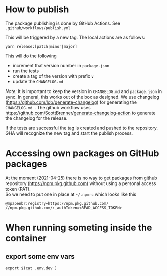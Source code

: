 # How to publish

The package publishing is done by GitHub Actions. See `.github/workflows/publish.yml`

This will be triggered by a new tag. The local actions are as follows:

```
yarn release:[patch|minor|major]
```

This will do the following

- increment that version number in `package.json`
- run the tests
- create a tag of the version with prefix `v`
- update the `CHANGELOG.md`

_Note:_ It is important to keep the version in `CHANGELOG.md` and `package.json` in sync. In general, this works out of the box as designed.
We use changelog (https://github.com/lob/generate-changelog) for generating the `CHANGELOG.md `. The github workflow uses https://github.com/ScottBrenner/generate-changelog-action to generate the changelog for the release.

If the tests are successful the tag is created and pushed to the repository. GHA will recognize the new tag and start the publish process.

# Accessing own packages on GitHub packages

At the moment (2021-04-25) there is no way to get packages from github repository (https://npm.pkg.github.com) without using a personal access token (PAT).  
So we need to put one in place at `~/.npmrc` which looks like this

```
@mpapenbr:registry=https://npm.pkg.github.com/
//npm.pkg.github.com/:_authToken=<READ_ACCESS_TOKEN>
```

# When running someting inside the container

## export some env vars

```
export $(cat .env.dev )
```
